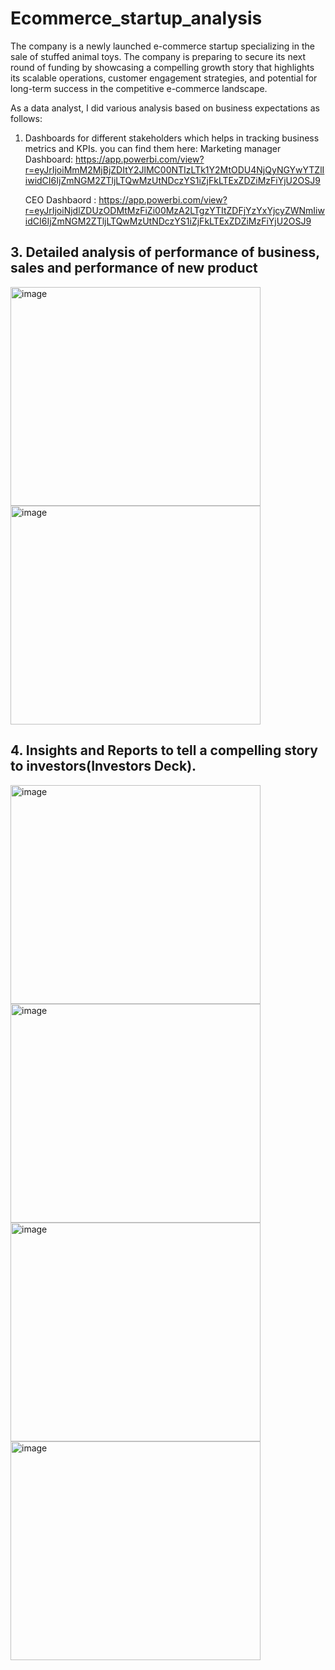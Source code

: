 # Ecommerce_startup_analysis

The company is a newly launched e-commerce startup specializing in the sale of stuffed animal toys. 
The company is preparing to secure its next round of funding by showcasing a compelling growth story that highlights its scalable operations, customer engagement strategies, and potential for long-term success in the competitive e-commerce landscape.

As a data analyst, I did various analysis based on business expectations as follows: 
1. Dashboards for different stakeholders which helps in tracking business metrics and KPIs.
     you can find them here:
    Marketing manager Dashboard: https://app.powerbi.com/view?r=eyJrIjoiMmM2MjBjZDItY2JlMC00NTIzLTk1Y2MtODU4NjQyNGYwYTZlIiwidCI6IjZmNGM2ZTljLTQwMzUtNDczYS1iZjFkLTExZDZiMzFiYjU2OSJ9
   
    CEO Dashbaord              : https://app.powerbi.com/view?r=eyJrIjoiNjdlZDUzODMtMzFiZi00MzA2LTgzYTItZDFjYzYxYjcyZWNmIiwidCI6IjZmNGM2ZTljLTQwMzUtNDczYS1iZjFkLTExZDZiMzFiYjU2OSJ9

  
## 3. Detailed analysis of performance of business, sales and  performance of new product
<img width="400" height="350" alt="image" src="https://github.com/user-attachments/assets/223ee591-7468-48c0-8ee7-0019e07fa5cb" />
<img width="400" height="350" alt="image" src="https://github.com/user-attachments/assets/c5256651-01d7-45ca-895d-3cb630ae6125" />


## 4. Insights and Reports to tell a compelling story to investors(Investors Deck).
<img width="400" height="350" alt="image" src="https://github.com/user-attachments/assets/8f7c5cfa-478d-420c-a20e-5faaa8d53af5" />
<img width="400" height="350" alt="image" src="https://github.com/user-attachments/assets/bcb6f8fa-dc4e-4113-9806-a7f33d2f27ac" />
<img width="400" height="350" alt="image" src="https://github.com/user-attachments/assets/dbf78ab9-96e4-43df-982b-3af0a7de56f2" />
<img width="400" height="350" alt="image" src="https://github.com/user-attachments/assets/2d6ca619-b8f4-4c5d-b630-fedbc0c67293" />





